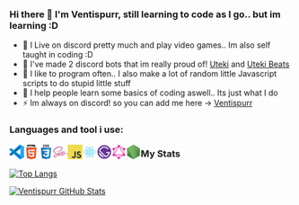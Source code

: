 ### Hi there 👋 I'm Ventispurr, still learning to code as I go.. but im learning :D

- 🔭 I Live on discord pretty much and play video games.. Im also self taught in coding :D
- 🌱 I've made 2 discord bots that im really proud of! [Uteki](https://ventispurr.cool/Uteki) and [Uteki Beats](https://ventispurr.cool/UtekiBeats)
- 👯 I like to program often.. I also make a lot of random little Javascript scripts to do stupid little stuff
- 🤔 I help people learn some basics of coding aswell.. Its just what I do
- ⚡ Im always on discord! so you can add me here -> [Ventispurr](https://discord.gg/KnSExvK)

### Languages and tool i use:

[<img align="left" alt="Visual Studio Code" width="26px" src="https://raw.githubusercontent.com/github/explore/80688e429a7d4ef2fca1e82350fe8e3517d3494d/topics/visual-studio-code/visual-studio-code.png" />][webdevplaylist]
[<img align="left" alt="HTML5" width="26px" src="https://raw.githubusercontent.com/github/explore/80688e429a7d4ef2fca1e82350fe8e3517d3494d/topics/html/html.png" />][webdevplaylist]
[<img align="left" alt="CSS3" width="26px" src="https://raw.githubusercontent.com/github/explore/80688e429a7d4ef2fca1e82350fe8e3517d3494d/topics/css/css.png" />][cssplaylist]
[<img align="left" alt="Sass" width="26px" src="https://raw.githubusercontent.com/github/explore/80688e429a7d4ef2fca1e82350fe8e3517d3494d/topics/sass/sass.png" />][cssplaylist]
[<img align="left" alt="JavaScript" width="26px" src="https://raw.githubusercontent.com/github/explore/80688e429a7d4ef2fca1e82350fe8e3517d3494d/topics/javascript/javascript.png" />][jsplaylist]
[<img align="left" alt="React" width="26px" src="https://raw.githubusercontent.com/github/explore/80688e429a7d4ef2fca1e82350fe8e3517d3494d/topics/react/react.png" />][reactplaylist]
[<img align="left" alt="Gatsby" width="26px" src="https://raw.githubusercontent.com/github/explore/e94815998e4e0713912fed477a1f346ec04c3da2/topics/gatsby/gatsby.png" />][webdevplaylist]
[<img align="left" alt="GraphQL" width="26px" src="https://raw.githubusercontent.com/github/explore/80688e429a7d4ef2fca1e82350fe8e3517d3494d/topics/graphql/graphql.png" />][webdevplaylist]
<img align="left" alt="Node.js" width="26px" src="https://raw.githubusercontent.com/github/explore/80688e429a7d4ef2fca1e82350fe8e3517d3494d/topics/nodejs/nodejs.png" />


### My Stats

[![Top Langs](https://github-readme-stats.vercel.app/api/top-langs/?username=Ventispurr&layout=compact)](https://github.com/Ventispurr/github-readme-stats)


[![Ventispurr GitHub Stats](https://github-readme-stats.vercel.app/api?username=Ventispurr)](https://github.com/Ventispurr/github-readme-stats)

[youtube]: https://www.youtube.com/channel/UCmTSEzt4h1S4MiCM1grWu9g
[webdevplaylist]: https://www.youtube.com/playlist?list=PLkwxH9e_vrAJ0WbEsFA9W3I1W-g_BTsbt
[jsplaylist]: https://www.youtube.com/playlist?
[cssplaylist]: https://www.youtube.com/playlist?
[reactplaylist]: https://www.youtube.com/playlist?list=PLkwxH9e_vrAK4TdffpxKY3QGyHCpxFcQ0
